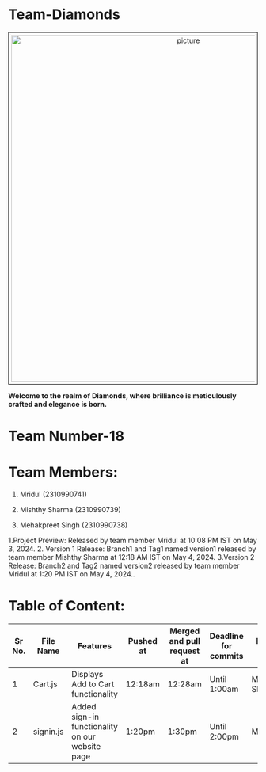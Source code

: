 # Team-Diamonds
<div style="text-align:center; border: 1px solid black; padding: 5px;">
    <img src="https://s26.q4cdn.com/755441662/files/images/our_brands/DDtag_black.png" alt="picture" alt="picture" width="700"/>
</div>


__Welcome to the realm of Diamonds, where brilliance is meticulously crafted and elegance is born.__


# Team Number-18

# Team Members:

1. Mridul (2310990741)

2. Mishthy Sharma (2310990739)

3. Mehakpreet Singh (2310990738)

1.Project Preview:
Released by team member Mridul at 10:08 PM IST on May 3, 2024.
2. Version 1 Release:
Branch1 and Tag1 named version1 released by team member Mishthy Sharma at 12:18 AM IST on May 4, 2024.
3.Version 2 Release:
Branch2 and Tag2 named version2 released by team member Mridul at 1:20 PM IST on May 4, 2024..

# Table of Content:

| Sr No.| File Name | Features | Pushed at| Merged and pull request at |Deadline for commits | Done by |
|-------|-----------|------------|------------------------------|-------------------------|-----------------------------|----------|
| 1| Cart.js | Displays Add to Cart functionality|  12:18am|  12:28am| Until 1:00am|  Mishthy Sharma|
| 2| signin.js | Added sign-in functionality on our website page|  1:20pm| 1:30pm| Until 2:00pm|  Mridul|







